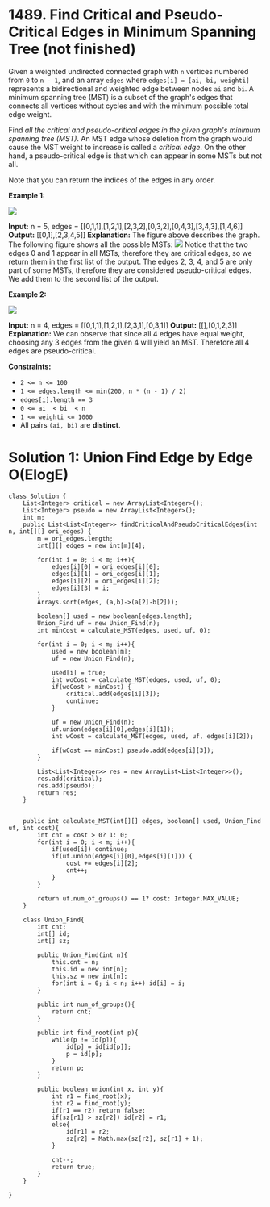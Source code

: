 # 1489. Find Critical and Pseudo-Critical Edges in Minimum Spanning Tree  (not finished)
Given a weighted undirected connected graph with  `n` vertices numbered from  `0`  to  `n - 1`, and an array  `edges` where  `edges[i] = [ai, bi, weighti]`  represents a bidirectional and weighted edge between nodes `ai` and  `bi`. A minimum spanning tree (MST) is a subset of the graph's edges that connects all vertices without cycles and with the minimum possible total edge weight.

Find  _all the critical and pseudo-critical edges in the given graph's minimum spanning tree (MST)_. An MST edge whose deletion from the graph would cause the MST weight to increase is called a _critical edge_. On the other hand, a pseudo-critical edge is that which can appear in some MSTs but not all.

Note that you can return the indices of the edges in any order.

**Example 1:**

![](https://assets.leetcode.com/uploads/2020/06/04/ex1.png)

**Input:** n = 5, edges = [[0,1,1],[1,2,1],[2,3,2],[0,3,2],[0,4,3],[3,4,3],[1,4,6]]
**Output:** [[0,1],[2,3,4,5]]
**Explanation:** The figure above describes the graph.
The following figure shows all the possible MSTs:
![](https://assets.leetcode.com/uploads/2020/06/04/msts.png)
Notice that the two edges 0 and 1 appear in all MSTs, therefore they are critical edges, so we return them in the first list of the output.
The edges 2, 3, 4, and 5 are only part of some MSTs, therefore they are considered pseudo-critical edges. We add them to the second list of the output.

**Example 2:**

![](https://assets.leetcode.com/uploads/2020/06/04/ex2.png)

**Input:** n = 4, edges = [[0,1,1],[1,2,1],[2,3,1],[0,3,1]]
**Output:** [[],[0,1,2,3]]
**Explanation:** We can observe that since all 4 edges have equal weight, choosing any 3 edges from the given 4 will yield an MST. Therefore all 4 edges are pseudo-critical.

**Constraints:**

-   `2 <= n <= 100`
-   `1 <= edges.length <= min(200, n * (n - 1) / 2)`
-   `edges[i].length == 3`
-   `0 <= ai  < bi  < n`
-   `1 <= weighti <= 1000`
-   All pairs  `(ai, bi)`  are  **distinct**.


# Solution 1: Union Find Edge by Edge O(ElogE)
```
class Solution {
    List<Integer> critical = new ArrayList<Integer>();
    List<Integer> pseudo = new ArrayList<Integer>();
    int m;
    public List<List<Integer>> findCriticalAndPseudoCriticalEdges(int n, int[][] ori_edges) {
        m = ori_edges.length;
        int[][] edges = new int[m][4];
        
        for(int i = 0; i < m; i++){
            edges[i][0] = ori_edges[i][0];
            edges[i][1] = ori_edges[i][1];
            edges[i][2] = ori_edges[i][2];
            edges[i][3] = i;
        }
        Arrays.sort(edges, (a,b)->(a[2]-b[2]));
        
        boolean[] used = new boolean[edges.length];
        Union_Find uf = new Union_Find(n);
        int minCost = calculate_MST(edges, used, uf, 0);
        
        for(int i = 0; i < m; i++){        
            used = new boolean[m];
            uf = new Union_Find(n);
            
            used[i] = true;
            int woCost = calculate_MST(edges, used, uf, 0);
            if(woCost > minCost) {
                critical.add(edges[i][3]);
                continue;
            }
            
            uf = new Union_Find(n);
            uf.union(edges[i][0],edges[i][1]);
            int wCost = calculate_MST(edges, used, uf, edges[i][2]);
            
            if(wCost == minCost) pseudo.add(edges[i][3]);
        }
        
        List<List<Integer>> res = new ArrayList<List<Integer>>();
        res.add(critical);
        res.add(pseudo);
        return res;
    }
    
    
    public int calculate_MST(int[][] edges, boolean[] used, Union_Find uf, int cost){
        int cnt = cost > 0? 1: 0;
        for(int i = 0; i < m; i++){
            if(used[i]) continue;
            if(uf.union(edges[i][0],edges[i][1])) {
                cost += edges[i][2];
                cnt++;
            }
        }
        
        return uf.num_of_groups() == 1? cost: Integer.MAX_VALUE;
    }
    
    class Union_Find{
        int cnt;
        int[] id;
        int[] sz;
        
        public Union_Find(int n){
            this.cnt = n;
            this.id = new int[n];
            this.sz = new int[n];
            for(int i = 0; i < n; i++) id[i] = i;
        }
        
        public int num_of_groups(){
            return cnt;
        }
        
        public int find_root(int p){
            while(p != id[p]){
                id[p] = id[id[p]];
                p = id[p];
            }
            return p;
        }
        
        public boolean union(int x, int y){
            int r1 = find_root(x);
            int r2 = find_root(y);
            if(r1 == r2) return false;
            if(sz[r1] > sz[r2]) id[r2] = r1;
            else{
                id[r1] = r2;
                sz[r2] = Math.max(sz[r2], sz[r1] + 1);
            }
            
            cnt--;
            return true;
        }
    }
    
}
```